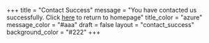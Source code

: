 +++
title = "Contact Success"
message = "You have contacted us successfully. Click [here](/) to return to homepage"
title_color = "azure"
message_color = "#aaa"
draft = false
layout = "contact_success"
background_color = "#222"
+++